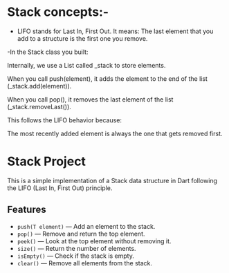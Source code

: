 # Stack concepts:-
- LIFO stands for Last In, First Out.
It means: The last element that you add to a structure is the first one you remove.

-In the Stack<T> class you built:

Internally, we use a List called _stack to store elements.

When you call push(element), it adds the element to the end of the list (_stack.add(element)).

When you call pop(), it removes the last element of the list (_stack.removeLast()).

This follows the LIFO behavior because:

The most recently added element is always the one that gets removed first.
# Stack Project

This is a simple implementation of a Stack data structure in Dart following the LIFO (Last In, First Out) principle.

## Features
- `push(T element)` — Add an element to the stack.
- `pop()` — Remove and return the top element.
- `peek()` — Look at the top element without removing it.
- `size()` — Return the number of elements.
- `isEmpty()` — Check if the stack is empty.
- `clear()` — Remove all elements from the stack.

